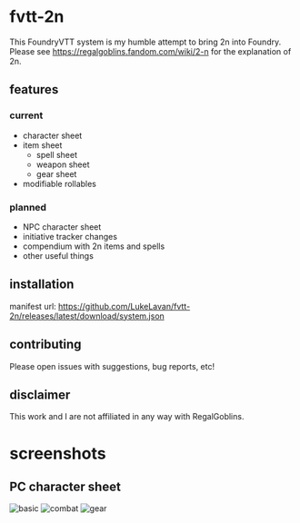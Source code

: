 # fvtt-2n
This FoundryVTT system is my humble attempt to bring 2n into Foundry. Please see https://regalgoblins.fandom.com/wiki/2-n for the explanation of 2n.

## features

### current

- character sheet
- item sheet
  - spell sheet
  - weapon sheet
  - gear sheet
- modifiable rollables

### planned

- NPC character sheet
- initiative tracker changes
- compendium with 2n items and spells
- other useful things

## installation

manifest url: https://github.com/LukeLavan/fvtt-2n/releases/latest/download/system.json

## contributing

Please open issues with suggestions, bug reports, etc!

## disclaimer

This work and I are not affiliated in any way with RegalGoblins. 

# screenshots

## PC character sheet

![basic](https://user-images.githubusercontent.com/20602720/168483892-0fc205af-75a1-4f95-8d81-4cbdcb32b90d.png)
![combat](https://user-images.githubusercontent.com/20602720/168484413-dcb29dce-5738-4338-858d-ae54e3ea99d9.gif)
![gear](https://user-images.githubusercontent.com/20602720/168484772-1d0da25e-eb14-489f-92b3-a89a99cc98c8.png)

